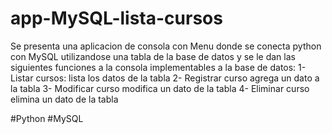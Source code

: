 # app-MySQL-lista-cursos
Se presenta una aplicacion de consola con Menu donde se conecta python con MySQL utilizandose una tabla de la base de datos y se  le dan las siguientes funciones a la consola implementables a la base de datos: 1- Listar cursos:   lista los datos de la tabla  2- Registrar curso  agrega un dato a la tabla 3- Modificar curso  modifica un dato de la tabla 4- Eliminar curso   elimina un dato de la tabla

#Python #MySQL
